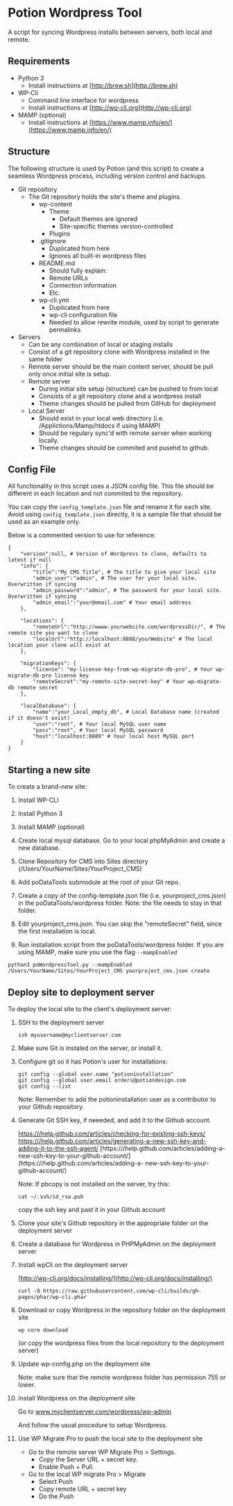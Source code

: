 # Potion Wordpress Tool
A script for syncing Wordpress installs between servers, both local and remote.

## Requirements
- Python 3 
	- Install instructions at [http://brew.sh](http://brew.sh)
- WP-Cli
	- Command line interface for wordpress
	- Install instructions at [http://wp-cli.org](http://wp-cli.org)
- MAMP (optional)
	- Install instructions at [https://www.mamp.info/en/](https://www.mamp.info/en/)

## Structure
The following structure is used by Potion (and this script) to create a seamless Wordpress process, including version control and backups.

- Git repository
	- The Git repository holds the site's theme and plugins.
		- wp-content
			- Theme
				- Default themes are ignored
				- Site-specific themes version-controlled 
			- Plugins
		- .gitignore
			- Duplicated from here
			- Ignores all built-in wordpress files
		- README.md
			- Should fully explain:
			- Remote URLs
			- Connection information
			- Etc.
		- wp-cli.yml
			- Duplicated from here 
			- wp-cli configuration file
			- Needed to allow rewrite module, used by script to generate permalinks 
- Servers
	- Can be any combination of local or staging installs
	- Consist of a git repository clone with Wordpress installed in the same folder
	- Remote server should be the main content server, should be pull only once initial site is setup.
	- Remote server
		- During initial site setup (structure) can be pushed to from local
		- Consists of a git repository clone and a wordpress install
		- Theme changes should be pulled from GitHub for deployment
	- Local Server
		- Should exist in your local web directory (i.e. /Applictions/Mamp/htdocs if using MAMP)
		- Should be regulary sync'd with remote server when working locally.
		- Theme changes should be commited and pusehd to github.

##  Config File
All functionality in this script uses a JSON config file. This file should be different in each location and not commited to the repository.

You can copy the ```config_template.json``` file and rename it for each site. Avoid using ```config_template.json``` directly, it is a sample file that should be used as an example only.

Below is a commented version to use for reference:

```
{
	"version":null, # Version of Wordpress to clone, defaults to latest if null 
	"info": {
		"title":"My CMS Title", # The title to give your local site
		"admin_user":"admin", # The user for your local site. Overwritten if syncing
		"admin_password":"admin", # The password for your local site. Overwritten if syncing
		"admin_email":"your@email.com" # Your email address
	},

	"locations": {
		"remoteUrl":"http://wwww.yourwebsite.com/wordpressDir/", # The remote site you want to clone
		"localUrl":"http://localhost:8888/yourWebsite" # The local location your clone will exist at
	},

	"migrationKeys": {
		"license": "my-license-key-from-wp-migrate-db-pro", # Your wp-migrate-db-pro license key
		"remoteSecret":"my-remote-site-secret-key" # Your wp-migrate-db remote secret
	},

	"localDatabase": {
		"name":"your_Local_empty_db", # Local Database name (created if it doesn't exist)
		"user":"root", # Your local MySQL user name
		"pass":"root", # Your local MySQL password
		"host":"localhost:8889" # Your local host MySQL port
	}
}

```


  
## Starting a new site
To create a brand-new site:


1. Install WP-CLI

2. Install Python 3

3. Install MAMP (optional)

4. Create local mysql database. Go to your local phpMyAdmin and create a new database.

5. Clone Repository for CMS into Sites directory (/Users/YourName/Sites/YourProject_CMS)

6. Add poDataTools submodule at the root of your Git repo.

7. Create a copy of the config-template.json file (i.e. yourproject_cms.json) in the poDataTools/wordpress folder. Note: the file needs to stay in that folder.

8. Edit yourproject_cms.json. You can skip the "remoteSecret" field, since the first installation is local.

9. Run installation script from the poDataTools/wordpress folder. If you are using MAMP, make sure you use the flag `--mampEnabled`

```
python3 poWordpressTool.py --mampEnabled /Users/YourName/Sites/YourProject_CMS yourproject_cms.json create
```



## Deploy site to deployment server
To deploy the local site to the client's deployment server:


1. SSH to the deployment server
	```
	ssh myusername@myclientserver.com
	```

2. Make sure Git is instaled on the server, or install it.

3. Configure git so it has Potion's user for installations:
	```
	git config --global user.name "potioninstallation"
	git config --global user.email orders@potiondesign.com
	git config --list
	```
	Note: Remember to add the potioninstallation user as a contributor to your Github repository.

4. Generate Git SSH key, if neeeded, and add it to the Github account.
	
	[https:///help.github.com/articles/checking-for-existing-ssh-keys/](https:///help.github.com/articles/checking-for-existing-ssh-keys/)
	[https:///help.github.com/articles/generating-a-new-ssh-key-and-adding-it-to-the-ssh-agent/](https:///help.github.com/articles/generating-a-new-ssh-key-and-adding-it-to-the-ssh-agent/)
	[https:///help.github.com/articles/adding-a-new-ssh-key-to-your-github-account/](https:///help.github.com/articles/adding-a-	new-ssh-key-to-your-github-account/)

	
	Note: If pbcopy is not installed on the server, try this:
	
	```
	cat ~/.ssh/id_rsa.pub
	```
	
	copy the ssh key and past it in your Github account

5. Clone your site's Github repository in the appropriate folder on the deployment server

6. Create a database for Wordpress in PHPMyAdmin on the deployment server

7. Install wpCli on the deployment server
	
	[http://wp-cli.org/docs/installing/](http://wp-cli.org/docs/installing/)
	```
	curl -O https://raw.githubusercontent.com/wp-cli/builds/gh-pages/phar/wp-cli.phar
	```

8. Download or copy Wordpress in the repository folder on the deployment site
	```
	wp core download
	```
	(or copy the wordpress files from the local repository to the deployment server)

9. Update wp-config.php on the deployment site
	
	Note: make sure that the remote wordpress folder has permission 755 or lower.

10. Install Wordpress on the deployment site
	
	Go to www.myclientserver.com/wordpress/wp-admin
	
	And follow the usual procedure to setup Wordpress.

11. Use WP Migrate Pro to push the local site to the deployment site
	- Go to the remote server WP Migrate Pro > Settings.
		- Copy the Server URL + secret key.
		- Enable Push + Pull.
	- Go to the local WP migrate Pro > Migrate
		- Select Push
		- Copy remote URL + secret key
		- Do the Push
